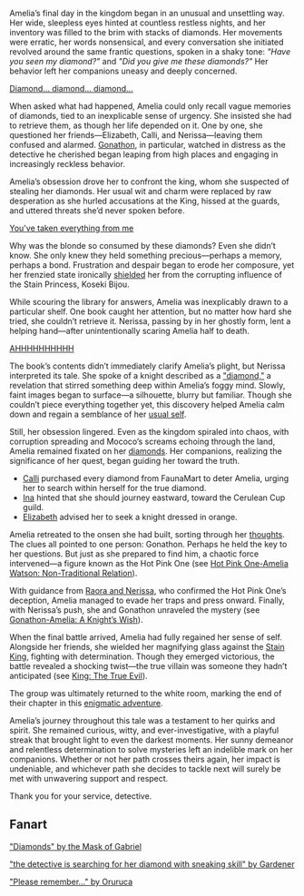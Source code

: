 <!-- title: Amelia Watson -->
<!-- status: Alive -->

Amelia’s final day in the kingdom began in an unusual and unsettling way. Her wide, sleepless eyes hinted at countless restless nights, and her inventory was filled to the brim with stacks of diamonds. Her movements were erratic, her words nonsensical, and every conversation she initiated revolved around the same frantic questions, spoken in a shaky tone: _"Have you seen my diamond?"_ and _"Did you give me these diamonds?"_ Her behavior left her companions uneasy and deeply concerned.

[Diamond... diamond... diamond...](#embed:https://www.youtube.com/live/mxOT9QEg5dI?si=QIefO6CBFBGQ4gie&start=315)

When asked what had happened, Amelia could only recall vague memories of diamonds, tied to an inexplicable sense of urgency. She insisted she had to retrieve them, as though her life depended on it. One by one, she questioned her friends—Elizabeth, Calli, and Nerissa—leaving them confused and alarmed. [Gonathon](https://www.youtube.com/live/mxOT9QEg5dI?feature=shared&t=655), in particular, watched in distress as the detective he cherished began leaping from high places and engaging in increasingly reckless behavior.

Amelia’s obsession drove her to confront the king, whom she suspected of stealing her diamonds. Her usual wit and charm were replaced by raw desperation as she hurled accusations at the King, hissed at the guards, and uttered threats she’d never spoken before.

[You've taken everything from me](#embed:https://www.youtube.com/live/mxOT9QEg5dI?feature=shared&t=1218)

Why was the blonde so consumed by these diamonds? Even she didn’t know. She only knew they held something precious—perhaps a memory, perhaps a bond. Frustration and despair began to erode her composure, yet her frenzied state ironically [shielded](https://www.youtube.com/live/mxOT9QEg5dI?feature=shared&t=1354) her from the corrupting influence of the Stain Princess, Koseki Bijou.

While scouring the library for answers, Amelia was inexplicably drawn to a particular shelf. One book caught her attention, but no matter how hard she tried, she couldn’t retrieve it. Nerissa, passing by in her ghostly form, lent a helping hand—after unintentionally scaring Amelia half to death.

[AHHHHHHHHHH](#embed:https://www.youtube.com/live/mxOT9QEg5dI?si=lLk-ar130gfWZU1x&start=2120)

The book’s contents didn’t immediately clarify Amelia’s plight, but Nerissa interpreted its tale. She spoke of a knight described as a ["diamond,"](https://www.youtube.com/live/mxOT9QEg5dI?feature=shared&t=2807) a revelation that stirred something deep within Amelia’s foggy mind. Slowly, faint images began to surface—a silhouette, blurry but familiar. Though she couldn’t piece everything together yet, this discovery helped Amelia calm down and regain a semblance of her [usual self](https://www.youtube.com/live/mxOT9QEg5dI?feature=shared&t=3113).

Still, her obsession lingered. Even as the kingdom spiraled into chaos, with corruption spreading and Mococo’s screams echoing through the land, Amelia remained fixated on her [diamonds](https://www.youtube.com/live/mxOT9QEg5dI?feature=shared&t=4279). Her companions, realizing the significance of her quest, began guiding her toward the truth.

- [Calli](https://www.youtube.com/live/mxOT9QEg5dI?feature=shared&t=3960) purchased every diamond from FaunaMart to deter Amelia, urging her to search within herself for the true diamond.
- [Ina](https://www.youtube.com/live/mxOT9QEg5dI?feature=shared&t=3591) hinted that she should journey eastward, toward the Cerulean Cup guild.
- [Elizabeth](https://www.youtube.com/live/mxOT9QEg5dI?feature=shared&t=8343) advised her to seek a knight dressed in orange.

Amelia retreated to the onsen she had built, sorting through her [thoughts](https://www.youtube.com/live/mxOT9QEg5dI?feature=shared&t=8404). The clues all pointed to one person: Gonathon. Perhaps he held the key to her questions. But just as she prepared to find him, a chaotic force intervened—a figure known as the Hot Pink One (see [Hot Pink One-Amelia Watson: Non-Traditional Relation](#edge:ame-irys)).

With guidance from [Raora and Nerissa](https://www.youtube.com/live/mxOT9QEg5dI?feature=shared&t=9121), who confirmed the Hot Pink One’s deception, Amelia managed to evade her traps and press onward. Finally, with Nerissa’s push, she and Gonathon unraveled the mystery (see [Gonathon-Amelia: A Knight’s Wish](#edge:gigi-ame)).

When the final battle arrived, Amelia had fully regained her sense of self. Alongside her friends, she wielded her magnifying glass against the [Stain King](https://www.youtube.com/live/mxOT9QEg5dI?feature=shared&t=10901), fighting with determination. Though they emerged victorious, the battle revealed a shocking twist—the true villain was someone they hadn’t anticipated (see [King: The True Evil](#node:king-of-libestal)).

The group was ultimately returned to the white room, marking the end of their chapter in this [enigmatic adventure](https://www.youtube.com/live/mxOT9QEg5dI?feature=shared&t=12549).

Amelia’s journey throughout this tale was a testament to her quirks and spirit. She remained curious, witty, and ever-investigative, with a playful streak that brought light to even the darkest moments. Her sunny demeanor and relentless determination to solve mysteries left an indelible mark on her companions. Whether or not her path crosses theirs again, her impact is undeniable, and whichever path she decides to tackle next will surely be met with unwavering support and respect.

Thank you for your service, detective.

## Fanart

["Diamonds" by the Mask of Gabriel](https://x.com/MaskofGabriel/status/1835924665962746240)

["the detective is searching for her diamond with sneaking skill" by Gardener](https://x.com/jhgardener_/status/1836425415482839198)

["Please remember..." by Oruruca](https://x.com/oruruca86/status/1832133314670686400)
